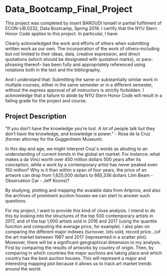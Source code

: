 # Data_Bootcamp_Final_Project

This project was completed by insert BAROUDI Ismaël in partial fulfilment of ECON-UB.0232, Data Bootcamp, Spring 2018. I certify that the NYU Stern Honor Code applies to this project. In particular, I have:

Clearly acknowledged the work and efforts of others when submitting written work as our own. The incorporation of the work of others–including but not limited to their ideas, data, creative expression, and direct quotations (which should be designated with quotation marks), or para- phrasing thereof– has been fully and appropriately referenced using notations both in the text and the bibliography.

And I understand that:
Submitting the same or substantially similar work in multiple courses, either in the same semester or in a different semester, without the express approval of all instructors is strictly forbidden.
I acknowledge that a failure to abide by NYU Stern Honor Code will result in a failing grade for the project and course.

## Project Description

"If you don’t have the knowledge you’re lost. A lot of people talk but they don’t have the knowledge, and knowledge is power.” - Rosa de la Cruz (former attorney for the Guggenheim Museum). 

In this day and age, we might interpret Cruz's words as alluding to an understanding of current trends in the global art market. For instance: what makes a da Vinci worth over 450 million dollars 500 years after its conception, while a work by a contemporary artist has never peaked even 150 million? Why is it than within a span of four years, the price of an artwork can drop from 1,625,000 dollars to 665,336 dollars (Jim Beam - Observation Car - Jeff Koons)? 

By studying, plotting and mapping the avaiable data from Artprice, and also the archives of prominent auction houses we can start to answer such questions. 

For my project, I want to provide this kind of close analysis. I intend to do this by looking into the structures of the top 500 contemporary artists in 2017, and of the top 1,000 artists sold in 2016 and 2017 (using the quantile function and computing the average price, for example). I also plan on comparing the different major indexes (turnover, lots sold, record price...)of the art market between 1987 and 2017 (represented in a scatter plot). Moreover, there will be a significant geographical dimension to my analysis. First by comparing the results of artworks by country of origin. Then, by comparing in which countries the major auctions are taking place and which country has the best auction houses. This will represent a major and interesting mapping plot because it allows us to track art market trends around the world.
